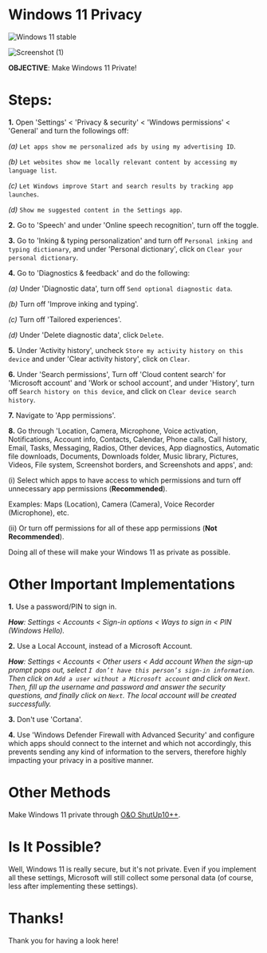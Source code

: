 # Windows 11 Privacy

![Windows 11 stable](https://badgen.net/badge/Windows%2011%2021H2/GPLv3/blue?icon=github)

![Screenshot (1)](https://user-images.githubusercontent.com/80682093/139573297-62b20b6b-0735-40bc-bf18-ee2abbd8ac2c.png)

**OBJECTIVE**: Make Windows 11 Private!

# Steps:

**1.** Open 'Settings' < 'Privacy & security' < 'Windows permissions' < 'General' and turn the followings off:
  
  _(a)_ `Let apps show me personalized ads by using my advertising ID`.
  
  _(b)_ `Let websites show me locally relevant content by accessing my language list`.
  
  _(c)_ `Let Windows improve Start and search results by tracking app launches`.
  
  _(d)_ `Show me suggested content in the Settings app`.
  
 **2.** Go to 'Speech' and under 'Online speech recognition', turn off the toggle.
 
 **3.**  Go to 'Inking & typing personalization' and turn off `Personal inking and typing dictionary`, and under 'Personal dictionary', click on `Clear your personal dictionary`.
 
 **4.**  Go to 'Diagnostics & feedback' and do the following:
  
  _(a)_ Under 'Diagnostic data', turn off `Send optional diagnostic data`.
  
  _(b)_ Turn off 'Improve inking and typing'.
  
  _(c)_ Turn off 'Tailored experiences'.
  
  _(d)_ Under 'Delete diagnostic data', click `Delete`.

**5.** Under 'Activity history', uncheck `Store my activity history on this device` and under 'Clear activity history', click on `Clear`.

**6.** Under 'Search permissions', Turn off 'Cloud content search' for 'Microsoft account' and 'Work or school account', and under 'History', turn off `Search history on this device`, and click on `Clear device search history`.

**7.** Navigate to 'App permissions'.

**8.** Go through 'Location, Camera, Microphone, Voice activation, Notifications, Account info, Contacts, Calendar, Phone calls, Call history, Email, Tasks, Messaging, Radios, Other devices, App diagnostics, Automatic file downloads, Documents, Downloads folder, Music library, Pictures, Videos, File system, Screenshot borders, and Screenshots and apps', and:
  
  (i) Select which apps to have access to which permissions and turn off unnecessary app permissions (**Recommended**). 
  
  Examples: Maps (Location), Camera (Camera), Voice Recorder (Microphone), etc.
  
  (ii) Or turn off permissions for all of these app permissions (**Not Recommended**).
  
Doing all of these will make your Windows 11 as private as possible.

# Other Important Implementations

   **1.** Use a password/PIN to sign in.

   _**How**: Settings < Accounts < Sign-in options < Ways to sign in < PIN (Windows Hello)._ 

   **2.** Use a Local Account, instead of a Microsoft Account.

   _**How**: Settings < Accounts < Other users < Add account
   When the sign-up prompt pops out, select `I don’t have this person’s sign-in information`. Then click on `Add a user without a Microsoft account` and click on `Next`. Then, fill up the username and password and answer the security questions, and finally click on `Next`. The local account will be created successfully._

   **3.** Don't use 'Cortana'.
   
   **4.** Use 'Windows Defender Firewall with Advanced Security' and configure which apps should connect to the internet and which not accordingly, this prevents sending any kind of information to the servers, therefore highly impacting your privacy in a positive manner.
   
   # Other Methods

   Make Windows 11 private through [O&O ShutUp10++](https://www.oo-software.com/en/shutup10).
   
   # Is It Possible?

   Well, Windows 11 is really secure, but it's not private. Even if you implement all these settings, Microsoft will still collect some personal data (of course, less after
   implementing these settings).

# Thanks!

Thank you for having a look here!
